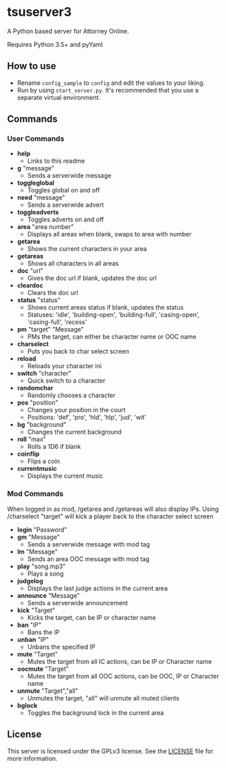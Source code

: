 # tsuserver3

A Python based server for Attorney Online.

Requires Python 3.5+ and pyYaml


## How to use

* Rename `config_sample` to `config` and edit the values to your liking.  
* Run by using `start_server.py`. It's recommended that you use a separate virtual environment.

## Commands

### User Commands

* **help**
    - Links to this readme
* **g** "message" 
    - Sends a serverwide message
* **toggleglobal** 
    - Toggles global on and off
* **need** "message" 
    - Sends a serverwide advert
* **toggleadverts** 
    - Toggles adverts on and off
* **area** "area number" 
    - Displays all areas when blank, swaps to area with number
* **getarea** 
    - Shows the current characters in your area
* **getareas** 
    - Shows all characters in all areas
* **doc** "url" 
    - Gives the doc url if blank, updates the doc url
* **cleardoc** 
    - Clears the doc url
* **status** "status" 
    - Shows current areas status if blank, updates the status
    - Statuses: 'idle', 'building-open', 'building-full', 'casing-open', 'casing-full', 'recess'
* **pm** "target" "Message" 
    - PMs the target, can either be character name or OOC name
* **charselect** 
    - Puts you back to char select screen
* **reload** 
    - Reloads your character ini
* **switch** "character" 
    - Quick switch to a character
* **randomchar** 
    - Randomly chooses a character
* **pos** "position" 
    - Changes your position in the court
    - Positions: 'def', 'pro', 'hld', 'hlp', 'jud', 'wit'
* **bg** "background" 
    - Changes the current background
* **roll** "max" 
    - Rolls a 1D6 if blank
* **coinflip**
    - Flips a coin
* **currentmusic** 
    - Displays the current music

### Mod Commands

When logged in as mod, /getarea and /getareas will also display IPs.
Using /charselect "target" will kick a player back to the character select screen

* **login** "Password"
* **gm** "Message" 
    - Sends a serverwide message with mod tag
* **lm** "Message" 
    - Sends an area OOC message with mod tag
* **play** "song.mp3" 
    - Plays a song
* **judgelog** 
    - Displays the last judge actions in the current area
* **announce** "Message" 
    - Sends a serverwide announcement
* **kick** "Target" 
    - Kicks the target, can be IP or character name
* **ban** "IP" 
    - Bans the IP
* **unban** "IP" 
    - Unbans the specified IP
* **mute** "Target" 
    - Mutes the target from all IC actions, can be IP or Character name
* **oocmute** "Target" 
    - Mutes the target from all OOC actions, can be OOC, IP or Character name
* **unmute** "Target","all" 
    - Unmutes the target, "all" will unmute all muted clients
* **bglock** 
    - Toggles the background lock in the current area

## License

This server is licensed under the GPLv3 license. See the
[LICENSE](LICENSE.md) file for more information.
